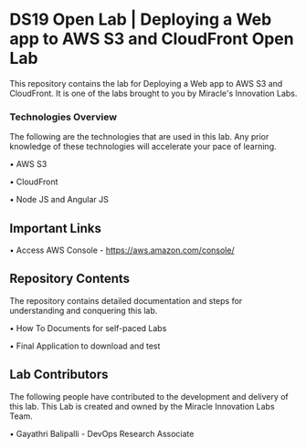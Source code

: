 # DS19 Open Lab | Deploying a Web app to AWS S3 and CloudFront Open Lab

This repository contains the lab for Deploying a Web app to AWS S3 and CloudFront. It is one of the labs brought to you by Miracle's Innovation Labs.

### Technologies Overview
 
The following are the technologies that are used in this lab. Any prior knowledge of these technologies will accelerate your pace of learning.

• AWS S3

• CloudFront

• Node JS and Angular JS

## Important Links

• Access AWS Console - https://aws.amazon.com/console/

## Repository Contents

The repository contains detailed documentation and steps for understanding and conquering this lab.

• How To Documents for self-paced Labs

• Final Application to download and test

## Lab Contributors

The following people have contributed to the development and delivery of this lab. This Lab is created and owned by the Miracle Innovation Labs Team.

• Gayathri Balipalli - DevOps Research Associate
